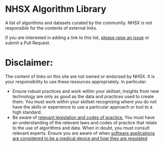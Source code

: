 # NHSX Algorithm Library
A list of algorithms and datasets curated by the community. NHSX is not responsible for the contents of external links.

If you are interested in adding a link to this list, [please raise an issue](https://github.com/nhsx/algorithm-library/issues/new) or submit a Pull Request.
# Disclaimer:
The content of links on this site are not owned or endorsed by NHSX. 
It is your responsibility to use these resources appropriately.
In particular:
- Ensure robust practices and work within your skillset; insights from new technology are only as good as the data and practices used to create them. You must work within your skillset recognising where you do not have the skills or experience to use a particular approach or tool to a high standard.
- Be aware of [relevant legislation and codes of practice.](https://www.gov.uk/guidance/2-be-aware-of-relevant-legislation-and-codes-of-practice) You must have an understanding of the relevant laws and codes of practice that relate to the use of algorithms and data. When in doubt, you must consult relevant experts.  Ensure you are aware of when [software applications are considered to be a medical device and how they are regulated](https://www.gov.uk/government/publications/medical-devices-software-applications-apps)

